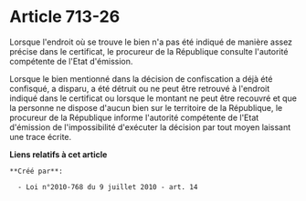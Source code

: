 # Article 713-26

Lorsque l'endroit où se trouve le bien n'a pas été indiqué de manière assez précise dans le certificat, le procureur de la
République consulte l'autorité compétente de l'Etat d'émission. 

Lorsque le bien mentionné dans la décision de confiscation a déjà été confisqué, a disparu, a été détruit ou ne peut être
retrouvé à l'endroit indiqué dans le certificat ou lorsque le montant ne peut être recouvré et que la personne ne dispose
d'aucun bien sur le territoire de la République, le procureur de la République informe l'autorité compétente de l'Etat
d'émission de l'impossibilité d'exécuter la décision par tout moyen laissant une trace écrite.

**Liens relatifs à cet article**

	**Créé par**:

	  - Loi n°2010-768 du 9 juillet 2010 - art. 14
